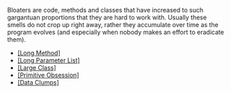 Bloaters are code, methods and classes that have increased to such gargantuan proportions that they are hard to work with. Usually these smells do not crop up right away, rather they accumulate over time as the program evolves (and especially when nobody makes an effort to eradicate them).

-   [[Long Method]](https://refactoring.guru/smells/long-method)
-   [[Long Parameter List]](https://refactoring.guru/smells/long-parameter-list)
-   [[Large Class]](https://refactoring.guru/smells/large-class)
-   [[Primitive Obsession]](https://refactoring.guru/smells/primitive-obsession)
-   [[Data Clumps]](https://refactoring.guru/smells/data-clumps)

